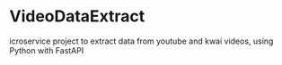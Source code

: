 # VideoDataExtract
icroservice project to extract data from youtube and kwai videos, using Python with FastAPI
